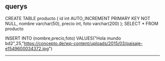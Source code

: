 querys
--------------------------------
CREATE TABLE producto (
    id int AUTO_INCREMENT PRIMARY KEY NOT NULL,
    nombre varchar(50),
    precio int,
    foto varchar(200)
);
SELECT * FROM producto
 
 INSERT INTO (nombre,precio,foto) 
 VALUES("Hola mundo bd2",25,"https://concepto.de/wp-content/uploads/2015/03/paisaje-e1549600034372.jpg")

------------------------------